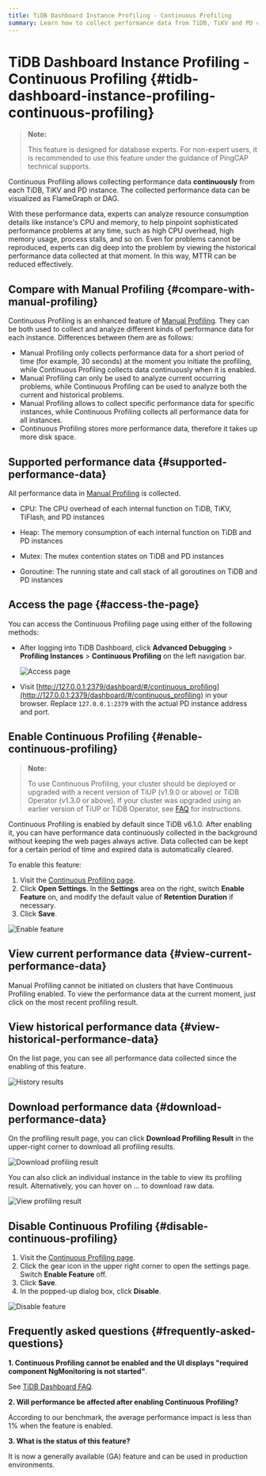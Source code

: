 ```yaml
---
title: TiDB Dashboard Instance Profiling - Continuous Profiling
summary: Learn how to collect performance data from TiDB, TiKV and PD continuously to reduce MTTR.
---
```


# TiDB Dashboard Instance Profiling - Continuous Profiling {#tidb-dashboard-instance-profiling-continuous-profiling}

> **Note:**
>
> This feature is designed for database experts. For non-expert users, it is recommended to use this feature under the guidance of PingCAP technical supports.

Continuous Profiling allows collecting performance data **continuously** from each TiDB, TiKV and PD instance. The collected performance data can be visualized as FlameGraph or DAG.

With these performance data, experts can analyze resource consumption details like instance's CPU and memory, to help pinpoint sophisticated performance problems at any time, such as high CPU overhead, high memory usage, process stalls, and so on. Even for problems cannot be reproduced, experts can dig deep into the problem by viewing the historical performance data collected at that moment. In this way, MTTR can be reduced effectively.

## Compare with Manual Profiling {#compare-with-manual-profiling}

Continuous Profiling is an enhanced feature of [Manual Profiling](/dashboard/dashboard-profiling.md). They can be both used to collect and analyze different kinds of performance data for each instance. Differences between them are as follows:

-   Manual Profiling only collects performance data for a short period of time (for example, 30 seconds) at the moment you initiate the profiling, while Continuous Profiling collects data continuously when it is enabled.
-   Manual Profiling can only be used to analyze current occurring problems, while Continuous Profiling can be used to analyze both the current and historical problems.
-   Manual Profiling allows to collect specific performance data for specific instances, while Continuous Profiling collects all performance data for all instances.
-   Continuous Profiling stores more performance data, therefore it takes up more disk space.

## Supported performance data {#supported-performance-data}

All performance data in [Manual Profiling](/dashboard/dashboard-profiling.md#supported-performance-data) is collected.

-   CPU: The CPU overhead of each internal function on TiDB, TiKV, TiFlash, and PD instances

-   Heap: The memory consumption of each internal function on TiDB and PD instances

-   Mutex: The mutex contention states on TiDB and PD instances

-   Goroutine: The running state and call stack of all goroutines on TiDB and PD instances

## Access the page {#access-the-page}

You can access the Continuous Profiling page using either of the following methods:

-   After logging into TiDB Dashboard, click **Advanced Debugging** > <strong>Profiling Instances</strong> > <strong>Continuous Profiling</strong> on the left navigation bar.

    ![Access page](/media/dashboard/dashboard-conprof-access.png)

-   Visit [http://127.0.0.1:2379/dashboard/#/continuous_profiling](http://127.0.0.1:2379/dashboard/#/continuous_profiling) in your browser. Replace `127.0.0.1:2379` with the actual PD instance address and port.

## Enable Continuous Profiling {#enable-continuous-profiling}

> **Note:**
>
> To use Continuous Profiling, your cluster should be deployed or upgraded with a recent version of TiUP (v1.9.0 or above) or TiDB Operator (v1.3.0 or above). If your cluster was upgraded using an earlier version of TiUP or TiDB Operator, see [FAQ](/dashboard/dashboard-faq.md#a-required-component-ngmonitoring-is-not-started-error-is-shown) for instructions.

Continuous Profiling is enabled by default since TiDB v6.1.0. After enabling it, you can have performance data continuously collected in the background without keeping the web pages always active. Data collected can be kept for a certain period of time and expired data is automatically cleared.

To enable this feature:

1.  Visit the [Continuous Profiling page](#access-the-page).
2.  Click **Open Settings**. In the <strong>Settings</strong> area on the right, switch <strong>Enable Feature</strong> on, and modify the default value of <strong>Retention Duration</strong> if necessary.
3.  Click **Save**.

![Enable feature](/media/dashboard/dashboard-conprof-start.png)

## View current performance data {#view-current-performance-data}

Manual Profiling cannot be initiated on clusters that have Continuous Profiling enabled. To view the performance data at the current moment, just click on the most recent profiling result.

## View historical performance data {#view-historical-performance-data}

On the list page, you can see all performance data collected since the enabling of this feature.

![History results](/media/dashboard/dashboard-conprof-history.png)

## Download performance data {#download-performance-data}

On the profiling result page, you can click **Download Profiling Result** in the upper-right corner to download all profiling results.

![Download profiling result](/media/dashboard/dashboard-conprof-download.png)

You can also click an individual instance in the table to view its profiling result. Alternatively, you can hover on ... to download raw data.

![View profiling result](/media/dashboard/dashboard-conprof-single.png)

## Disable Continuous Profiling {#disable-continuous-profiling}

1.  Visit the [Continuous Profiling page](#access-the-page).
2.  Click the gear icon in the upper right corner to open the settings page. Switch **Enable Feature** off.
3.  Click **Save**.
4.  In the popped-up dialog box, click **Disable**.

![Disable feature](/media/dashboard/dashboard-conprof-stop.png)

## Frequently asked questions {#frequently-asked-questions}

**1. Continuous Profiling cannot be enabled and the UI displays "required component NgMonitoring is not started"**.

See [TiDB Dashboard FAQ](/dashboard/dashboard-faq.md#a-required-component-ngmonitoring-is-not-started-error-is-shown).

**2. Will performance be affected after enabling Continuous Profiling?**

According to our benchmark, the average performance impact is less than 1% when the feature is enabled.

**3. What is the status of this feature?**

It is now a generally available (GA) feature and can be used in production environments.
